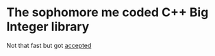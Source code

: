 # The sophomore me coded C++ Big Integer library

Not that fast but got [accepted](https://judge.yosupo.jp/submission/246588)
